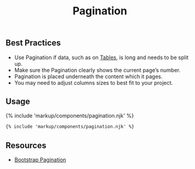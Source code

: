 ﻿---
title: Pagination
summary: Pagination allows users to choose between viewable data sets.
tags: components
layout: page-guide
eleventyNavigation:
  key: Pagination
  parent: Components
  order: 230
  excerpt: Pagination allows users to choose between viewable data sets.
  img: /img/illustrations/illus-pagination.svg
---

## Best Practices

- Use Pagination if data, such as on [Tables](/components/table), is long and needs to be split up.
- Make sure the Pagination clearly shows the current page’s number.
- Pagination is placed underneath the content which it pages.
- You may need to adjust columns sizes to best fit to your project.

## Usage

{% include 'markup/components/pagination.njk' %}

``` html
{% include 'markup/components/pagination.njk' %}
```

## Resources

- <a href="{% include 'links/pagination.njk' %}" target="_blank">Bootstrap Pagination</a>
